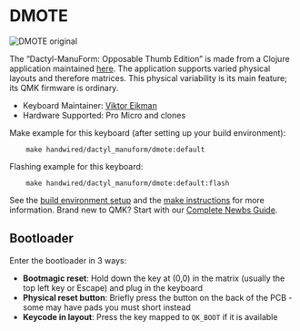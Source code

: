 # DMOTE

![DMOTE original](https://camo.githubusercontent.com/09e9ce3409bf5d0385e8616639d6295851546cca0743501d8e66615467c0eed2/687474703a2f2f76696b746f722e65696b6d616e2e73652f696d6167652f646d6f74652d322d746f702d646f776e2d766965772f646973706c6179)

The “Dactyl-ManuForm: Opposable Thumb Edition” is made from a Clojure
application maintained [here](https://github.com/veikman/dactyl-keyboard).
The application supports varied physical layouts and therefore matrices.
This physical variability is its main feature; its QMK firmware is ordinary.

* Keyboard Maintainer: [Viktor Eikman](https://github.com/veikman/dactyl-keyboard)
* Hardware Supported: Pro Micro and clones

Make example for this keyboard (after setting up your build environment):
```
    make handwired/dactyl_manuform/dmote:default
```
Flashing example for this keyboard:
```
    make handwired/dactyl_manuform/dmote:default:flash
```
See the [build environment setup](https://docs.qmk.fm/#/getting_started_build_tools) and the [make instructions](https://docs.qmk.fm/#/getting_started_make_guide) for more information. Brand new to QMK? Start with our [Complete Newbs Guide](https://docs.qmk.fm/#/newbs).

## Bootloader

Enter the bootloader in 3 ways:

* **Bootmagic reset**: Hold down the key at (0,0) in the matrix (usually the top left key or Escape) and plug in the keyboard
* **Physical reset button**: Briefly press the button on the back of the PCB - some may have pads you must short instead
* **Keycode in layout**: Press the key mapped to `QK_BOOT` if it is available